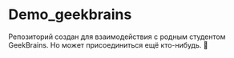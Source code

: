 # Demo_geekbrains

Репозиторий создан для взаимодействия с родным студентом GeekBrains. Но может присоединиться ещё кто-нибудь. &#128578;
